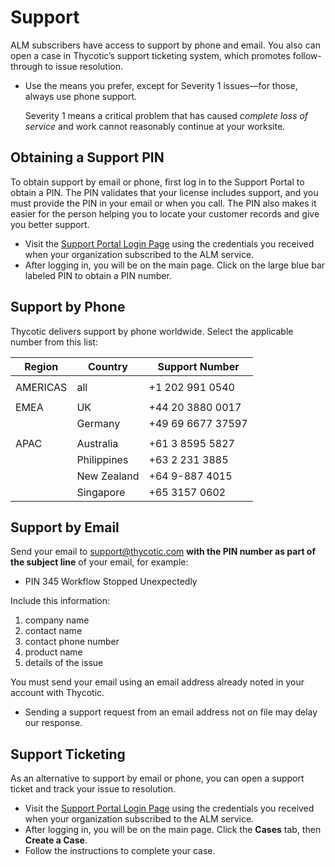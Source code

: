 ﻿[title]: # (Support)
[tags]: # (Account Lifecycle Manager,ALM,Active Directory,)
[priority]: # (8500)

# Support

ALM subscribers have access to support by phone and email. You also can open a case in Thycotic’s support ticketing system, which promotes follow-through to issue resolution.

* Use the means you prefer, except for Severity 1 issues—for those, always use phone support.

  Severity 1 means a critical problem that has caused *complete loss of service* and work cannot reasonably continue at your worksite.

## Obtaining a Support PIN

To obtain support by email or phone, first log in to the Support Portal to obtain a PIN. The PIN validates that your license includes support, and you must provide the PIN in your email or when you call. The PIN also makes it easier for the person helping you to locate your customer records and give you better support.

* Visit the [Support Portal Login Page](https://thycotic.force.com/support/s/login/) using the credentials you received when your organization subscribed to the ALM service.
* After logging in, you will be on the main page. Click on the large blue bar labeled PIN to obtain a PIN number.

## Support by Phone

Thycotic delivers support by phone worldwide. Select the applicable number from this list:

| **Region** | **Country** | **Support Number** |
|------------|-------------|--------------------|
|            |             |                    |
| AMERICAS   | all         | \+1 202 991 0540   |
|            |             |                    |
| EMEA       | UK          | \+44 20 3880 0017  |
|            | Germany     | \+49 69 6677 37597 |
|            |             |                    |
| APAC       | Australia   | \+61 3 8595 5827   |
|            | Philippines | \+63 2 231 3885    |
|            | New Zealand | \+64 9-887 4015    |
|            | Singapore   | \+65 3157 0602     |

## Support by Email

Send your email to support@thycotic.com **with the PIN number as part of the subject line** of your email, for example:

* PIN 345 Workflow Stopped Unexpectedly

Include this information:

1. company name
2. contact name
3. contact phone number
4. product name
5. details of the issue

You must send your email using an email address already noted in your account with Thycotic.

* Sending a support request from an email address not on file may delay our response.

## Support Ticketing

As an alternative to support by email or phone, you can open a support ticket and track your issue to resolution.

* Visit the [Support Portal Login Page](https://thycotic.force.com/support/s/login/) using the credentials you received when your organization subscribed to the ALM service.
* After logging in, you will be on the main page. Click the **Cases** tab, then **Create a Case**.
* Follow the instructions to complete your case.

